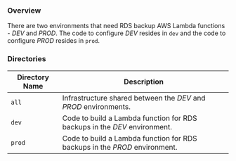 ### Overview

There are two environments that need RDS backup AWS Lambda functions - *DEV* and *PROD*.  The code to configure *DEV* 
resides in `dev` and the code to configure *PROD* resides in `prod`.

### Directories

| Directory Name    | Description                                                                 |
|-------------------|-----------------------------------------------------------------------------|
| `all`             | Infrastructure shared between the *DEV* and *PROD* environments.            |
| `dev`             | Code to build a Lambda function for RDS backups in the *DEV* environment.   |
| `prod`            | Code to build a Lambda function for RDS backups in the *PROD* environment.  |